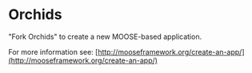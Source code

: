 Orchids
=====

"Fork Orchids" to create a new MOOSE-based application.

For more information see: [http://mooseframework.org/create-an-app/](http://mooseframework.org/create-an-app/)
